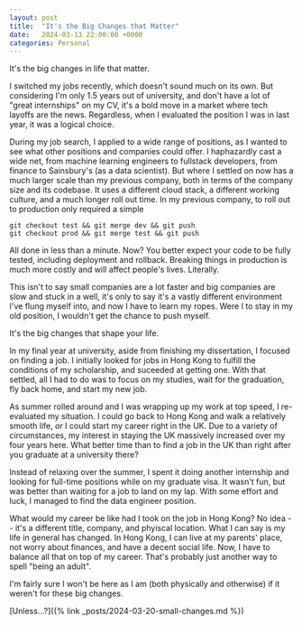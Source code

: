 ```yaml
---
layout: post
title:  "It's the Big Changes that Matter"
date:   2024-03-13 22:00:00 +0000
categories: Personal
---
```


It's the big changes in life that matter.

I switched my jobs recently, which doesn't sound much on its own. But considering I'm only 1.5 years out of university, and don't have a lot of "great internships" on my CV, it's a bold move in a market where tech layoffs are the news. Regardless, when I evaluated the position I was in last year, it was a logical choice.

During my job search, I applied to a wide range of positions, as I wanted to see what other positions and companies could offer. I haphazardly cast a wide net, from machine learning engineers to fullstack developers, from finance to Sainsbury's (as a data scientist). But where I settled on now has a much larger scale than my previous company, both in terms of the company size and its codebase. It uses a different cloud stack, a different working culture, and a much longer roll out time. In my previous company, to roll out to production only required a simple

```text
git checkout test && git merge dev && git push
git checkout prod && git merge test && git push
```

All done in less than a minute. Now? You better expect your code to be fully tested, including deployment and rollback. Breaking things in production is much more costly and will affect people's lives. Literally.

This isn't to say small companies are a lot faster and big companies are slow and stuck in a well, it's only to say it's a vastly different environment I've flung myself into, and now I have to learn my ropes. Were I to stay in my old position, I wouldn't get the chance to push myself.

It's the big changes that shape your life.

In my final year at university, aside from finishing my dissertation, I focused on finding a job. I initially looked for jobs in Hong Kong to fulfill the conditions of my scholarship, and suceeded at getting one. With that settled, all I had to do was to focus on my studies, wait for the graduation, fly back home, and start my new job.

As summer rolled around and I was wrapping up my work at top speed<!--read frantically-->, I re-evaluated my situation. I could go back to Hong Kong and walk a relatively smooth life, _or_ I could start my career right in the UK. Due to a variety of circumstances, my interest in staying the UK massively increased over my four years here. What better time than to find a job in the UK than right after you graduate at a university there?

Instead of relaxing over the summer, I spent it doing another internship and looking for full-time positions while on my graduate visa. It wasn't fun, but was better than waiting for a job to land on my lap. With some effort and luck, I managed to find the data engineer position.

What would my career be like had I took on the job in Hong Kong? No idea -- it's a different title, company, and phyiscal location. What I can say is my life in general has changed. In Hong Kong, I can live at my parents' place, not worry about finances, and have a decent social life. Now, I have to balance all that on top of my career. That's probably just another way to spell "being an adult".

I'm fairly sure I won't be here as I am (both physically and otherwise) if it weren't for these big changes.

[Unless...?]({% link _posts/2024-03-20-small-changes.md %})
